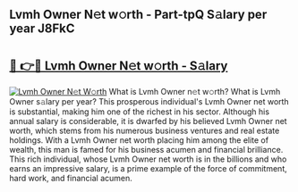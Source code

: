 ## Lvmh Owner N𝚎t w𝚘rth - Part-tpQ S𝚊lary per year J8FkC

# <h2><a href="http://gc1j4b2.nevu.top/?p=Lvmh+Owner">🔗 👉🔴 Lvmh Owner N𝚎t w𝚘rth - S𝚊lary</a></h2>

[![Lvmh Owner N𝚎t W𝚘rth](https://i.imgur.com/Oavwk0R.jpeg)](http://gc1j4b2.nevu.top/?p=Lvmh+Owner)
What is Lvmh Owner n𝚎t w𝚘rth? What is Lvmh Owner s𝚊lary per year?
This prosperous individual's Lvmh Owner net worth is substantial, making him one of the richest in his sector. Although his annual salary is considerable, it is dwarfed by his believed Lvmh Owner net worth, which stems from his numerous business ventures and real estate holdings. With a Lvmh Owner net worth placing him among the elite of wealth, this man is famed for his business acumen and financial brilliance. This rich individual, whose Lvmh Owner net worth is in the billions and who earns an impressive salary, is a prime example of the force of commitment, hard work, and financial acumen.

